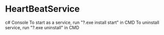 # HeartBeatService
c# Console
To start as a service, run "?.exe install start" in CMD
To uninstall service, run "?.exe uninstall" in CMD
